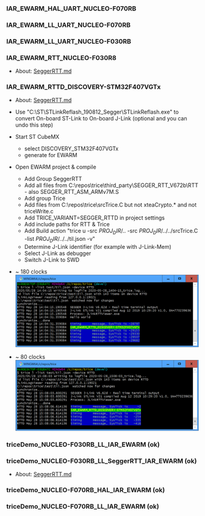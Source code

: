 



### IAR_EWARM_HAL_UART_NUCLEO-F070RB

### IAR_EWARM_LL_UART_NUCLEO-F070RB

### IAR_EWARM_LL_UART_NUCLEO-F030RB

### IAR_EWARM_RTT_NUCLEO-F030R8
- About: [SeggerRTT.md](SeggerRTT.md)


### IAR_EWARM_RTTD_DISCOVERY-STM32F407VGTx
- About: [SeggerRTT.md](SeggerRTT.md)

- Use "C:\ST\STLinkReflash_190812_Segger\STLinkReflash.exe" to convert On-board ST-Link to On-board J-Link (optional and you can undo this step)
- Start ST CubeMX
  - select DISCOVERY_STM32F407VGTx
  - generate for EWARM
- Open EWARM project & compile
  - Add Group SeggerRTT
  - Add all files from C:\repos\trice\third_party\SEGGER_RTT_V672b\RTT - also SEGGER_RTT_ASM_ARMv7M.S
  - Add group Trice
  - Add files from C:\repos\trice\srcTrice.C but not xteaCrypto.* and not triceWrite.c
  - Add TRICE_VARIANT=SEGGER_RTTD in project settings
  - Add include paths for RTT & Trice
  - Add Build action "trice u -src $PROJ_DIR$/.. -src $PROJ_DIR$/../../srcTrice.C -list $PROJ_DIR$/../../til.json -v"
  - Determine J-Link identifier (for example with J-Link-Mem)
  - Select J-Link as debugger
  - Switch J-Link to SWD
- ~ 180 clocks ![IAR_EWARM_RTTD_DISCOVERY-STM32F407VGTx_0.PNG](./README.media/IAR_EWARM_RTTD_DISCOVERY-STM32F407VGTx_0.PNG)
- ~ 80 clocks ![IAR_EWARM_RTTD_DISCOVERY-STM32F407VGTx_1.PNG](./README.media/IAR_EWARM_RTTD_DISCOVERY-STM32F407VGTx_1.PNG)






### triceDemo_NUCLEO-F030RB_LL_IAR_EWARM (ok)
### triceDemo_NUCLEO-F030RB_LL_SeggerRTT_IAR_EWARM (ok)
- About: [SeggerRTT.md](SeggerRTT.md)

### triceDemo_NUCLEO-F070RB_HAL_IAR_EWARM (ok)
### triceDemo_NUCLEO-F070RB_LL_IAR_EWARM (ok)
